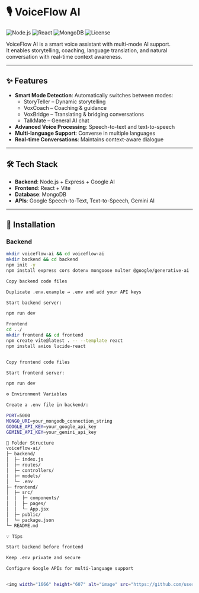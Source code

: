 # 🎙 VoiceFlow AI
![Node.js](https://img.shields.io/badge/Node.js-339933?style=flat&logo=node.js&logoColor=white)
![React](https://img.shields.io/badge/React-20232A?style=flat&logo=react&logoColor=61DAFB)
![MongoDB](https://img.shields.io/badge/MongoDB-47A248?style=flat&logo=mongodb&logoColor=white)
![License](https://img.shields.io/badge/License-MIT-blue.svg)

VoiceFlow AI is a smart voice assistant with multi-mode AI support.  
It enables storytelling, coaching, language translation, and natural conversation with real-time context awareness.

---

## ✨ Features

- **Smart Mode Detection**: Automatically switches between modes:
  - StoryTeller – Dynamic storytelling
  - VoxCoach – Coaching & guidance
  - VoxBridge – Translating & bridging conversations
  - TalkMate – General AI chat
- **Advanced Voice Processing**: Speech-to-text and text-to-speech
- **Multi-language Support**: Converse in multiple languages
- **Real-time Conversations**: Maintains context-aware dialogue

---

## 🛠 Tech Stack

- **Backend**: Node.js + Express + Google AI
- **Frontend**: React + Vite
- **Database**: MongoDB
- **APIs**: Google Speech-to-Text, Text-to-Speech, Gemini AI

---

## 🚀 Installation

### Backend

```bash
mkdir voiceflow-ai && cd voiceflow-ai
mkdir backend && cd backend
npm init -y
npm install express cors dotenv mongoose multer @google/generative-ai

Copy backend code files

Duplicate .env.example → .env and add your API keys

Start backend server:

npm run dev

Frontend
cd ../
mkdir frontend && cd frontend
npm create vite@latest . -- --template react
npm install axios lucide-react


Copy frontend code files

Start frontend server:

npm run dev

⚙️ Environment Variables

Create a .env file in backend/:

PORT=5000
MONGO_URI=your_mongodb_connection_string
GOOGLE_API_KEY=your_google_api_key
GEMINI_API_KEY=your_gemini_api_key

📂 Folder Structure
voiceflow-ai/
├─ backend/
│  ├─ index.js
│  ├─ routes/
│  ├─ controllers/
│  ├─ models/
│  └─ .env
├─ frontend/
│  ├─ src/
│  │  ├─ components/
│  │  ├─ pages/
│  │  └─ App.jsx
│  ├─ public/
│  └─ package.json
└─ README.md

💡 Tips

Start backend before frontend

Keep .env private and secure

Configure Google APIs for multi-language support


<img width="1666" height="607" alt="image" src="https://github.com/user-attachments/assets/c02d64c7-3932-4e54-8a6b-ac807745f806" />


